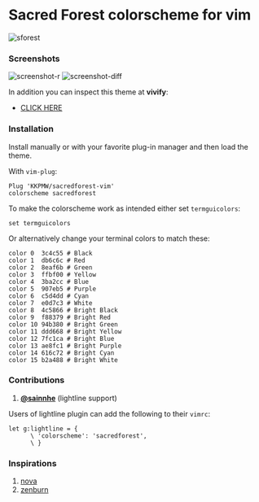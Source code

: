 # Sacred Forest colorscheme for vim #

![sforest](https://i.imgur.com/BygNPLS.jpg)

### Screenshots ###

![screenshot-r](https://i.imgur.com/znw5UJ0.png)
![screenshot-diff](https://i.imgur.com/ABX08tR.png)

In addition you can inspect this theme at **vivify**:

* [CLICK HERE](http://bytefluent.com/vivify/index.php?remote=raw.githubusercontent.com%2FKKPMW%2Fsacredforest-vim%2Fmaster%2Fcolors%2Fsacredforest.vim)

### Installation ###

Install manually or with your favorite plug-in manager and then load the theme.

With `vim-plug`:

```VimL
Plug 'KKPMW/sacredforest-vim'
colorscheme sacredforest
```

To make the colorscheme work as intended either set `termguicolors`:

```VimL
set termguicolors
```

Or alternatively change your terminal colors to match these:

    color 0  3c4c55 # Black
    color 1  db6c6c # Red
    color 2  8eaf6b # Green
    color 3  ffbf00 # Yellow
    color 4  3ba2cc # Blue
    color 5  907eb5 # Purple
    color 6  c5d4dd # Cyan
    color 7  e0d7c3 # White
    color 8  4c5866 # Bright Black
    color 9  f88379 # Bright Red
    color 10 94b380 # Bright Green
    color 11 ddd668 # Bright Yellow
    color 12 7fc1ca # Bright Blue
    color 13 ae8fc1 # Bright Purple
    color 14 616c72 # Bright Cyan
    color 15 b2a488 # Bright White

### Contributions ###

1. [**@sainnhe**](https://github.com/sainnhe) (lightline support)

Users of lightline plugin can add the following to their `vimrc`:

```VimL
let g:lightline = {
      \ 'colorscheme': 'sacredforest',
      \ }
```



### Inspirations ###

1. [nova](https://github.com/trevordmiller/nova-vim)
2. [zenburn](http://kippura.org/zenburnpage/)

